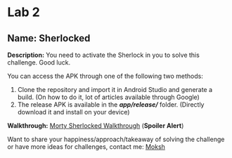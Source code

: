 # Lab 2

## Name: Sherlocked

**Description:**  You need to activate the Sherlock in you to solve this challenge. Good luck.

You can access the APK through one of the following two methods:

1. Clone the repository and import it in Android Studio and generate a build. (On how to do it, lot of articles available through Google)
2. The release APK is available in the ***app/release/*** folder. (Directly download it and install on your device)

**Walkthrough:** [Morty Sherlocked Walkthrough](https://medium.com/swlh/morty-sherlocked-android-application-ctf-challenge-walkthrough-ab1ec2161cb4) (**Spoiler Alert**)

Want to share your happiness/approach/takeaway of solving the challenge or have more ideas for challenges, contact me: [Moksh](https://www.linkedin.com/in/moksh-makhija/)
